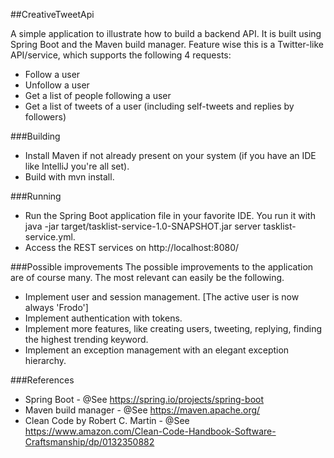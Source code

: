 ##CreativeTweetApi

A simple application to illustrate how to build a backend API. It is built using Spring Boot and the Maven build manager.
Feature wise this is a Twitter-like API/service, which supports the following 4 requests:
* Follow a user
* Unfollow a user
* Get a list of people following a user
* Get a list of tweets of a user (including self-tweets and replies by followers)

###Building
* Install Maven if not already present on your system (if you have an IDE like IntelliJ you're all set).
* Build with mvn install.

###Running
* Run the Spring Boot application file in your favorite IDE. You run it with java -jar target/tasklist-service-1.0-SNAPSHOT.jar server tasklist-service.yml.
* Access the REST services on http://localhost:8080/

###Possible improvements
The possible improvements to the application are of course many. The most relevant can easily be the following.

* Implement user and session management. [The active user is now always 'Frodo']
* Implement authentication with tokens.
* Implement more features, like creating users, tweeting, replying, finding the highest trending keyword.
* Implement an exception management with an elegant exception hierarchy.
        
###References
* Spring Boot - @See https://spring.io/projects/spring-boot
* Maven build manager - @See https://maven.apache.org/
* Clean Code by Robert C. Martin - @See https://www.amazon.com/Clean-Code-Handbook-Software-Craftsmanship/dp/0132350882